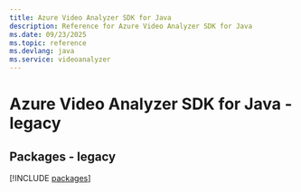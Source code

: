 ```yaml
---
title: Azure Video Analyzer SDK for Java
description: Reference for Azure Video Analyzer SDK for Java
ms.date: 09/23/2025
ms.topic: reference
ms.devlang: java
ms.service: videoanalyzer
---
```

# Azure Video Analyzer SDK for Java - legacy
## Packages - legacy
[!INCLUDE [packages](video-analyzer-index.md)]
